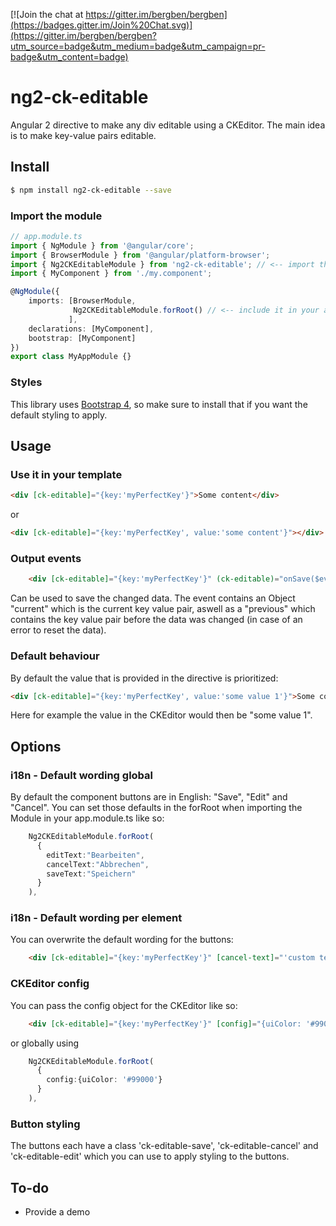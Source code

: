 [![Join the chat at https://gitter.im/bergben/bergben](https://badges.gitter.im/Join%20Chat.svg)](https://gitter.im/bergben/bergben?utm_source=badge&utm_medium=badge&utm_campaign=pr-badge&utm_content=badge)

# ng2-ck-editable
Angular 2 directive to make any div editable using a CKEditor. The main idea is to make key-value pairs editable.

## Install
```bash
$ npm install ng2-ck-editable --save
```

### Import the module
```TypeScript
// app.module.ts
import { NgModule } from '@angular/core';
import { BrowserModule } from '@angular/platform-browser';
import { Ng2CKEditableModule } from 'ng2-ck-editable'; // <-- import the module
import { MyComponent } from './my.component';

@NgModule({
    imports: [BrowserModule,
              Ng2CKEditableModule.forRoot() // <-- include it in your app module
             ],
    declarations: [MyComponent],  
    bootstrap: [MyComponent]
})
export class MyAppModule {}
```
### Styles
This library uses <a href="https://v4-alpha.getbootstrap.com/getting-started/download/#package-managers">Bootstrap 4</a>, so make sure to install that if you want the default styling to apply.

## Usage
### Use it in your template
```html
<div [ck-editable]="{key:'myPerfectKey'}">Some content</div>
```
or
```html
<div [ck-editable]="{key:'myPerfectKey', value:'some content'}"></div>
```
### Output events
```html
    <div [ck-editable]="{key:'myPerfectKey'}" (ck-editable)="onSave($event)">
```
Can be used to save the changed data. The event contains an Object "current" which is the current key value pair, aswell as a "previous" which contains the key value pair before the data was changed (in case of an error to reset the data). 

### Default behaviour
By default the value that is provided in the directive is prioritized: 
```html
<div [ck-editable]="{key:'myPerfectKey', value:'some value 1'}">Some content</div>
```
Here for example the value in the CKEditor would then be "some value 1". 

## Options
### i18n - Default wording global
By default the component buttons are in English: "Save", "Edit" and "Cancel". You can set those defaults in the forRoot when importing the Module in your app.module.ts like so: 
```TypeScript
    Ng2CKEditableModule.forRoot(
      {
        editText:"Bearbeiten",
        cancelText:"Abbrechen",
        saveText:"Speichern"
      }
    ),
```

### i18n - Default wording per element
You can overwrite the default wording for the buttons: 
```html
    <div [ck-editable]="{key:'myPerfectKey'}" [cancel-text]="'custom text'" [save-text]="'save text'" [edit-text]="'custom edit'">
```

### CKEditor config
You can pass the config object for the CKEditor like so:
```html
    <div [ck-editable]="{key:'myPerfectKey'}" [config]="{uiColor: '#99000'}">
```
or globally using 
```TypeScript
    Ng2CKEditableModule.forRoot(
      {
        config:{uiColor: '#99000'}
      }
    ),
```

### Button styling
The buttons each have a class 'ck-editable-save', 'ck-editable-cancel' and 'ck-editable-edit' which you can use to apply styling to the buttons.

## To-do
 - Provide a demo
